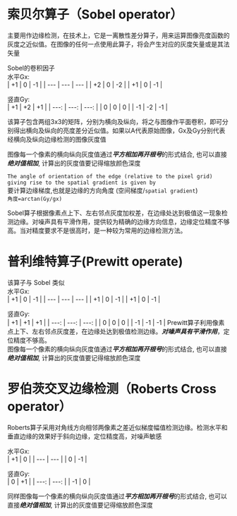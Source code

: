 # 索贝尔算子（Sobel operator）

主要用作边缘检测，在技术上，它是一离散性差分算子，用来运算图像亮度函数的灰度之近似值。在图像的任何一点使用此算子，将会产生对应的灰度矢量或是其法矢量  

Sobel的卷积因子  
水平Gx:     
| +1  | 0   | -1  |
| --- | --- | --- |
| +2  | 0   | -2  |
| +1  | 0   | -1  |

竖直Gy:  
|   +1 |   +2 |   +1 |
| ---: | ---: | ---: |
|    0 |    0 |    0 |
|   -1 |   -2 |   -1 |

该算子包含两组3x3的矩阵，分别为横向及纵向，将之与图像作平面卷积，即可分别得出横向及纵向的亮度差分近似值。如果以A代表原始图像，Gx及Gy分别代表经横向及纵向边缘检测的图像灰度值

图像每一个像素的横向纵向灰度值通过***平方相加再开根号***的形式结合, 也可以直接***绝对值相加***, 计算出的灰度值要记得缩放颜色深度  

`The angle of orientation of the edge (relative to the pixel grid) giving rise to the spatial gradient is given by`  
要计算边缘梯度,也就是边缘的方向角度  (空间梯度/`spatial gradient`)   
`角度=arctan(Gy/gx)`

Sobel算子根据像素点上下、左右邻点灰度加权差，在边缘处达到极值这一现象检测边缘。对噪声具有平滑作用，提供较为精确的边缘方向信息，边缘定位精度不够高。当对精度要求不是很高时，是一种较为常用的边缘检测方法。

# 普利维特算子(Prewitt operate)

该算子与 Sobel 类似  
水平Gx:     
| +1  | 0   | -1  |
| --- | --- | --- |
| +1  | 0   | -1  |
| +1  | 0   | -1  |

竖直Gy:  
|   +1 |   +1 |   +1 |
| ---: | ---: | ---: |
|    0 |    0 |    0 |
|   -1 |   -1 |   -1 |
Prewitt算子利用像素点上下、左右邻点灰度差，在边缘处达到极值检测边缘。***对噪声具有平滑作用***，定位精度不够高。  
图像每一个像素的横向纵向灰度值通过***平方相加再开根号***的形式结合, 也可以直接***绝对值相加***, 计算出的灰度值要记得缩放颜色深度  
# 罗伯茨交叉边缘检测（Roberts Cross operator）

Roberts算子采用对角线方向相邻两像素之差近似梯度幅值检测边缘。检测水平和垂直边缘的效果好于斜向边缘，定位精度高，对噪声敏感

水平Gx:     
| +1  | 0   |
| --- | --- |
| 0   | -1  |

竖直Gy:  
|    0 |   +1 |
| ---: | ---: |
|   -1 |    0 |

同样图像每一个像素的横向纵向灰度值通过***平方相加再开根号***的形式结合, 也可以直接***绝对值相加***, 计算出的灰度值要记得缩放颜色深度  